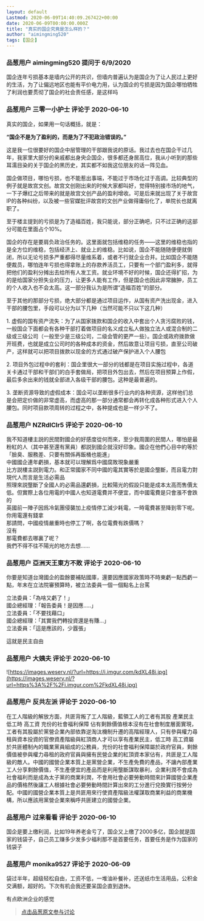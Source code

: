 ```yaml
---
layout: default
Lastmod: 2020-06-09T14:40:09.267422+00:00
date: 2020-06-09T00:00:00.000Z
title: "真实的国企究竟是怎么样的？"
author: "aimingming520"
tags: [国企]
---
```



### 品葱用户 **aimingming520** 提问于 6/9/2020
    
国企连年亏损基本是墙内公开的共识，但墙内普遍认为是国企为了让人民过上更好的生活，为了让偏远地区也能有平价电力用，认为国企的亏损是因为国企哪怕牺牲了利润也要贯彻了国企的社会责任感，是这样吗
    
                

### 品葱用户 **三零一小护士** 评论于 2020-06-10
        
真实的国企，如果用一句话概括，就是：  
  
**“国企不是为了盈利的，而是为了不犯政治错误的。”**  
  
这是我一位很要好的国企中层管理的干部跟我说的原话。我过去也在国企干过几年，我家里大部分的亲戚都出身央企国企，很多都还身居高位，我从小听到的那些耳濡目染的关于国企的黑历史，其实都不如我这位朋友的话一阵见血。  
  
国企做项目，哪怕亏损，也不能惹出事端，不能过于市场化过于高调。比较典型的例子就是故宫文创。故宫文创刚出来的时候大家都叫好，觉得特别接市场的地气，一下子爆红之后带来的就是故宫文创产品的盈利增收。可是后来就出现了关于故宫IP的各种纠纷，以及被一些官媒批评故宫的文创产业做得庸俗化了，单院长也就离职了。  
  
至于楼主提到的亏损是为了造福百姓，我只能说，部分正确吧，只不过正确的这部分可能在里面占个10%。  
  
国企的存在是要肩负政治任务的。这里面就包括维稳的任务——这里的维稳也指的是全方位的维稳，包括经济上、就业上的维稳。比如说，国企不能随随便便就倒闭，所以无论亏损多严重都得尽量维系着，或者不行就企业合并。比如国企不能随便裁员，哪怕连年亏损也得拿账上的存款养活员工，只要有一个部门盈利多，就得把他们的盈利分摊出去给所有人发工资。就业环境不好的时候，国企还得扩招，为的是给国家分担失业的压力，让更多人能有工作，但是国企也因此非常臃肿，员工的个人收入也不会太高。这一部分我认为是所谓“造福百姓”的部分。  
  
至于其他的那部分亏损，绝大部分都是通过项目运作，从国有资产洗出现金，进入干部的腰包里，手段可以分为以下几种（当然可能不只以下这几种）  
  
1\. 虚假的国有资产流失：为了从国家拨款和国企的收入中套出个人贪污腐败的钱，一般国企下面都会有各种干部打着做项目的名义成立私人做独立法人或混合制的二级或三级公司（一般至少是三级公司，二级会管的更严一些）。国企或政府拨款做开班费，也就是成立公司时的各种成本的资金，然后故意让项目亏损，直至公司破产，这样就可以把项目拨款以现金的方式通过破产保护进入个人腰包  
  
2\. 项目外包过程中的套利：国企里很大一部分的钱都是在项目实施过程中，各道关卡通过干部和干部们的白手套做局，把项目外包出去，然后在项目预算上作假，最后多余出来的钱就全部进入各级干部的腰包。这种是最普遍的。  
  
3\. 垄断资源导致的虚假成本：国企可以垄断很多行业内的各种资源，这样他们总是会把定价做的非常虚高，而虚高的那一部分通常都会再转化成各种形式进入个人腰包。同时项目款项周转的过程之中，各种提成也是一样少不了。
        
                

### 品葱用户 **NZRdlClr5** 评论于 2020-06-10
        
我不知道樓主説的民間對國企的好感度從何而來，至少我周圍的民間人，哪怕是最粉紅的人（其中甚至還有黨員）都説到國企就沒好印象。國企在他們心目中約等於「臉臭、服務差、只要有關係再飯桶也能進」  
中國國企連年虧損，基本就可以理解爲中國腐敗現象嚴重  
比方説樓主説到電力。和正常國家不同中國的電其實等於是國企壟斷，而且電力對現代人而言是生活必需品  
照理來説壟斷了全國人的必需品還虧損，比較陽光的假設只能是成本太高而售價太低。但實際上各位用電的中國人也知道電費并不便宜，而中國電費是只會漲不會跌的  
英國前一陣子因爲冷氣團侵襲加上疫情停工減少耗電，一時電費甚至降到零下呢。你用電還有錢拿  
那請問，中國疫情嚴重時也停工了啊，各位電費有跌價嗎？  
沒有  
那電費都去哪裏了呢？  
我們不得不往不陽光的地方去想……
        
                

### 品葱用户 **亞洲天王東方不敗** 评论于 2020-06-10
        
你要是知道台灣國企的盈餘要補貼國庫，還要因應國家政策時不時東虧一點西虧一點，年末在立法院審預算時，被立法委員一個一個點名上台罵  
  
立法委員：「為啥又虧了！」  
國企總經理：「報告委員！是因應.....」  
立法委員：「不要找藉口」  
國企總經理：「其實我們轉投資還是有賺...」  
立法委員：「這是應該的，少囂張」  
  
這就是民主自由
        
                

### 品葱用户 **大姨夫** 评论于 2020-06-10
        
![https://images.weserv.nl/?url=https://i.imgur.com/kdXL48i.jpg](https://images.weserv.nl/?url=https%3A%2F%2Fi.imgur.com%2FkdXL48i.jpg)
        
                

### 品葱用户 **反共左派** 评论于 2020-06-10
        
在工人階級的解放方面，共匪背叛了工人階級，藍領工人的工者有其股 產業民主 低工時 高工資 充份的社會福利保障 佔有剩餘價值根本沒有在社會制度層面實現，工者有其股屬於黨營企業內部依靠逆淘汰機制升遷的高階經理人，只有參與權力尋租與資本投資的官僚資產階級與紅頂商人才可以享有產業民主，低工時 高工資屬於共匪體制內的職業黨員組成的公務員，充份的社會福利保障屬於政府官員，剩餘價值被參與權力尋租的政府官員與擁有民營企業的紅頂資本家佔有，共匪是工人階級的敵人。中國的國營企業本質上是黨營企業，不生產免費的產品，不讓內部產業工人分享剩餘價值，不生產便宜的產品而是利用壟斷謀取暴利，企業利潤不會成為社會福利而是成為太子黨的商業利潤，不會用社會必要勞動時間來計算國營企業產品的價格然後讓工人根據社會必要勞動時間計算出來的工分進行兌換實行按勞分配。中國的國營企業本質上是共匪用來行使資產階級法權謀取商業利益的商業機構，所以應該用黨營企業來稱呼共匪建立的國營企業。
        
                

### 品葱用户 **过来看看** 评论于 2020-06-10
        
国企是要上缴利润，比如19年养老金亏了，国企又上缴了2000多亿，国企就是国家的钱袋子，自己员工赚多少发多少福利那不是首要任务，首要任务是作为国家的钱袋子
        
                

### 品葱用户 **monika9527** 评论于 2020-06-09
        
袋过半年，超级轻松自由，工资不低，一堆油补餐补，还送纸巾生活用品，公积金交满额，超好的。下次有机会我还要呆国企直到退休。  
  
有点欧洲企业的感觉
        
                





> [点击品葱原文参与讨论](https://pincong.rocks/question/27024)

